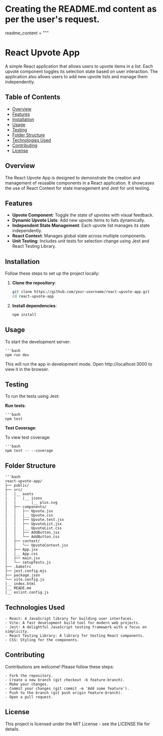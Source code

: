 # Creating the README.md content as per the user's request.

readme_content = """
# React Upvote App

A simple React application that allows users to upvote items in a list. Each upvote component toggles its selection state based on user interaction. The application also allows users to add new upvote lists and manage them independently.

## Table of Contents

- [Overview](#overview)
- [Features](#features)
- [Installation](#installation)
- [Usage](#usage)
- [Testing](#testing)
- [Folder Structure](#folder-structure)
- [Technologies Used](#technologies-used)
- [Contributing](#contributing)
- [License](#license)

## Overview

The React Upvote App is designed to demonstrate the creation and management of reusable components in a React application. It showcases the use of React Context for state management and Jest for unit testing.

## Features

- **Upvote Component**: Toggle the state of upvotes with visual feedback.
- **Dynamic Upvote Lists**: Add new upvote items to lists dynamically.
- **Independent State Management**: Each upvote list manages its state independently.
- **React Context**: Manages global state across multiple components.
- **Unit Testing**: Includes unit tests for selection change using Jest and React Testing Library.

## Installation

Follow these steps to set up the project locally:

1. **Clone the repository**:

   ```bash
   git clone https://github.com/your-username/react-upvote-app.git
   cd react-upvote-app

2. **Install dependencies**:

    ```bash
    npm install

## Usage
To start the development server:

    '''bash
    npm run dev

This will run the app in development mode. Open http://localhost:3000 to view it in the browser.

## Testing
To run the tests using Jest:

**Run tests**:
  
    '''bash
    npm test

 **Test Coverage**:

To view test coverage:

    '''bash
    npm test -- --coverage

## Folder Structure

    '''bash
    react-upvote-app/
    ├── public/
    ├── src/
    |   |__ asets
    |   |   |__ icons
    |   |       |__ plus.svg
    │   ├── components/
    │   │   ├── Upvote.jsx
    |   |   |__ Upvote.css
    │   │   ├── Upvote.test.jsx
    │   │   ├── UpvoteList.jsx
    |   |   |__ UpvoteList.css
    │   │   ├── AddButton.jsx
    │   │   └── AddButton.css
    │   ├── context/
    │   │   └── UpvoteContext.jsx
    │   ├── App.jsx
    |   |__ App.css
    │   ├── main.jsx
    │   └── setupTests.js
    ├── .babelrc
    ├── jest.config.mjs
    ├── package.json
    └── vite.config.js
    │__ index.html
    |__ READE.me
    |__ eslint.config.js

##  Technologies Used
    - React: A JavaScript library for building user interfaces.
    - Vite: A fast development build tool for modern web projects.
    - Jest: A delightful JavaScript testing framework with a focus on simplicity.
    - React Testing Library: A library for testing React components.
    - CSS: Styling for the components.

## Contributing
Contributions are welcome! Please follow these steps:

    - Fork the repository.
    - Create a new branch (git checkout -b feature-branch).
    - Make your changes.
    - Commit your changes (git commit -m 'Add some feature').
    - Push to the branch (git push origin feature-branch).
    - Open a pull request.

## License

This project is licensed under the MIT License - see the LICENSE file for details.